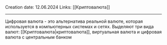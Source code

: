 Creation date: 12.06.2024
Links: [[Криптовалюта]]

---

Цифровая валюта - это альтернатива реальной валюте, которая используется в компьютерных системах и сетях. Выделяют три вида валют: [[Криптовалюта|криптовалюта]], виртуальная валюта и цифровая валюта с центральным банком